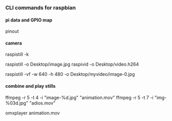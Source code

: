 ### CLI commands for raspbian 

#### pi data and GPIO map
pinout

#### camera
raspistill -k

raspistill -o Desktop/image.jpg
raspivid -o Desktop/video.h264

raspistill -vf -w 640 -h 480 -o Desktop/myvideo/image-0.jpg

#### combine and play stills
ffmpeg -r 5 -t 4 -i "image-%d.jpg" "animation.mov"
ffmpeg -r 5 -t 7 -i "img-%03d.jpg" "adios.mov"

omxplayer animation.mov 